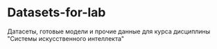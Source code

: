 # Datasets-for-lab
Датасеты, готовые модели и прочие данные для курса дисциплины "Системы искусственного интеллекта"

